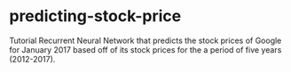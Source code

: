 # predicting-stock-price
Tutorial Recurrent Neural Network that predicts the stock prices of Google for January 2017 based off of its stock prices for the a period of five years (2012-2017).
